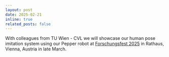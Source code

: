 ```yaml
---
layout: post
date: 2025-02-21
inline: true
related_posts: false
---
```


With colleagues from TU Wien - CVL we will showcase our human pose imitation system using our Pepper robot at [Forschungsfest 2025](https://wirtschaftsagentur.at/termine-events-workshops/wiener-forschungsfest-2025/) in Rathaus, Vienna, Austria in late March.